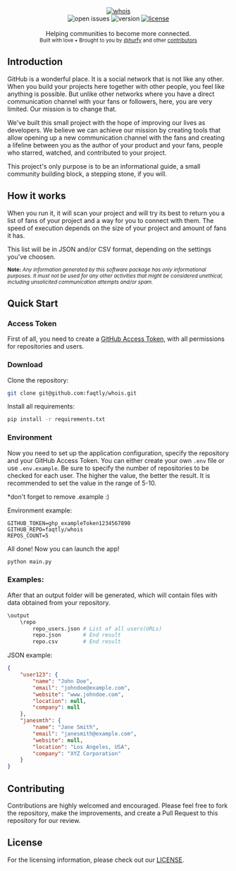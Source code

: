 <div align="center">
    <a href="https://github.com/faqtly/whois"><img src="https://github.com/faqtly/whois/assets/2182108/792a9cbf-eca5-4111-bf05-7f81ebebf5ca" alt="whois" /></a>
</div>

<div align="center">
<!--     <a href="https://github.com/faqtly/whois/actions"><img src="https://img.shields.io/github/actions/workflow/status/faqtly/whois/tests.yml?branch=main&label=Tests&style=for-the-badge" alt="build status" /></a> -->
    <img src="https://img.shields.io/github/issues/faqtly/whois?style=for-the-badge" alt="open issues" />
    <img src="https://img.shields.io/badge/version-1.1.0-blue?style=for-the-badge" alt="version" /></a>
    <a href="LICENSE"><img src="https://img.shields.io/github/license/faqtly/whois?style=for-the-badge" alt="license" /></a>
</div>

<br />

<div align="center">
  Helping communities to become more connected.
</div>

<div align="center">
  <sub>
    Built with love 
    &bull; Brought to you by <a href="https://github.com/hurfy">@hurfy</a>
    and other <a href="https://github.com/zpl-c/librg/graphs/contributors">contributors</a>
  </sub>
</div>

## Introduction

GitHub is a wonderful place. It is a social network that is not like any other. When you build your projects here together with other people, you feel like anything is possible. But unlike other networks where you have a direct communication channel with your fans or followers, here, you are very limited. Our mission is to change that.

We've built this small project with the hope of improving our lives as developers. We believe we can achieve our mission by creating tools that allow opening up a new communication channel with the fans and creating a lifeline between you as the author of your product and your fans, people who starred, watched, and contributed to your project.

This project's only purpose is to be an informational guide, a small community building block, a stepping stone, if you will.

## How it works

When you run it, it will scan your project and will try its best to return you a list of fans of your project and a way for you to connect with them. The speed of execution depends on the size of your project and amount of fans it has.

This list will be in JSON and/or CSV format, depending on the settings you've choosen.

<sup>**Note:** *Any information generated by this software package has only informational purposes. It must not be used for any other activities that might be considered unethical, including unsolicited communication attempts and/or spam.*</sup>

## Quick Start

### Access Token
First of all, you need to create a [GitHub Access Token](https://docs.github.com/en/enterprise-server@3.6/authentication/keeping-your-account-and-data-secure/managing-your-personal-access-tokens), with all permissions for repositories and users.

### Download
Clone the repository:
```sh
git clone git@github.com:faqtly/whois.git
```

Install all requirements:
```sh
pip install -r requirements.txt
```

### Environment
Now you need to set up the application configuration, specify the repository and your GitHub Access Token. You can either create your own `.env` file or use `.env.example`.
Be sure to specify the number of repositories to be checked for each user. The higher the value, the better the result. It is recommended to set the value in the range of 5-10.

*don't forget to remove .example :)

Environment example:
```env
GITHUB_TOKEN=ghp_exampleToken1234567890
GITHUB_REPO=faqtly/whois
REPOS_COUNT=5
```

All done! Now you can launch the app!
```sh
python main.py
```

### Examples:
After that an output folder will be generated, which will contain files with data obtained from your repository.

```sh
\output
    \repo
        repo_users.json # List of all users(URLs)
        repo.json       # End result
        repo.csv        # End result
```

JSON example:
```json
{
    "user123": {
        "name": "John Doe",
        "email": "johndoe@example.com",
        "website": "www.johndoe.com",
        "location": null,
        "company": null
    },
    "janesmth": {
        "name": "Jane Smith",
        "email": "janesmith@example.com",
        "website": null,
        "location": "Los Angeles, USA",
        "company": "XYZ Corporation"
    }
}
```

## Contributing
Contributions are highly welcomed and encouraged. Please feel free to fork the repository, make the improvements, and create a Pull Request to this repository for our review.

## License
For the licensing information, please check out our [LICENSE](LICENSE).
